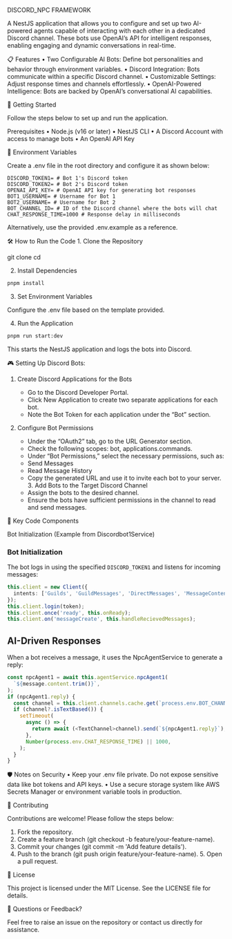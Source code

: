 DISCORD_NPC FRAMEWORK

A NestJS application that allows you to configure and set up two AI-powered agents capable of interacting with each other in a dedicated Discord channel. These bots use OpenAI’s API for intelligent responses, enabling engaging and dynamic conversations in real-time.

📋 Features
• Two Configurable AI Bots: Define bot personalities and behavior through environment variables.
• Discord Integration: Bots communicate within a specific Discord channel.
• Customizable Settings: Adjust response times and channels effortlessly.
• OpenAI-Powered Intelligence: Bots are backed by OpenAI’s conversational AI capabilities.

🚀 Getting Started

Follow the steps below to set up and run the application.

Prerequisites
• Node.js (v16 or later)
• NestJS CLI
• A Discord Account with access to manage bots
• An OpenAI API Key

🔑 Environment Variables

Create a .env file in the root directory and configure it as shown below:

```
DISCORD_TOKEN1= # Bot 1's Discord token
DISCORD_TOKEN2= # Bot 2's Discord token
OPENAI_API_KEY= # OpenAI API key for generating bot responses
BOT1_USERNAME= # Username for Bot 1
BOT2_USERNAME= # Username for Bot 2
BOT_CHANNEL_ID= # ID of the Discord channel where the bots will chat
CHAT_RESPONSE_TIME=1000 # Response delay in milliseconds
```

Alternatively, use the provided .env.example as a reference.

🛠️ How to Run the Code 1. Clone the Repository

git clone <repository-url>
cd <repository-directory>

2. Install Dependencies

```bash
pnpm install
```

3. Set Environment Variables

Configure the .env file based on the template provided.

4. Run the Application

```bash
pnpm run start:dev
```

This starts the NestJS application and logs the bots into Discord.

🎮 Setting Up Discord Bots:

1. Create Discord Applications for the Bots

   - Go to the Discord Developer Portal.
   - Click New Application to create two separate applications for each bot.
   - Note the Bot Token for each application under the “Bot” section.

2. Configure Bot Permissions
   - Under the “OAuth2” tab, go to the URL Generator section.
   - Check the following scopes: bot, applications.commands.
   - Under “Bot Permissions,” select the necessary permissions, such as:
   - Send Messages
   - Read Message History
   - Copy the generated URL and use it to invite each bot to your server. 3. Add Bots to the Target Discord Channel
   - Assign the bots to the desired channel.
   - Ensure the bots have sufficient permissions in the channel to read and send messages.

🧩 Key Code Components

Bot Initialization (Example from Discordbot1Service)

### Bot Initialization

The bot logs in using the specified `DISCORD_TOKEN1` and listens for incoming messages:

```typescript
this.client = new Client({
  intents: ['Guilds', 'GuildMessages', 'DirectMessages', 'MessageContent'],
});
this.client.login(token);
this.client.once('ready', this.onReady);
this.client.on('messageCreate', this.handleRecievedMessages);
```

## AI-Driven Responses

When a bot receives a message, it uses the NpcAgentService to generate a reply:

```typescript
const npcAgent1 = await this.agentService.npcAgent1(
  `${message.content.trim()}`,
);
if (npcAgent1.reply) {
  const channel = this.client.channels.cache.get(`process.env.BOT_CHANNEL_ID`);
  if (channel?.isTextBased()) {
    setTimeout(
      async () => {
        return await (<TextChannel>channel).send(`${npcAgent1.reply}`);
      },
      Number(process.env.CHAT_RESPONSE_TIME) || 1000,
    );
  }
}
```

🛡️ Notes on Security
• Keep your .env file private. Do not expose sensitive data like bot tokens and API keys.
• Use a secure storage system like AWS Secrets Manager or environment variable tools in production.

🤝 Contributing

Contributions are welcome! Please follow the steps below:

1. Fork the repository.
2. Create a feature branch (git checkout -b feature/your-feature-name).
3. Commit your changes (git commit -m 'Add feature details').
4. Push to the branch (git push origin feature/your-feature-name). 5. Open a pull request.

📜 License

This project is licensed under the MIT License. See the LICENSE file for details.

💬 Questions or Feedback?

Feel free to raise an issue on the repository or contact us directly for assistance.
